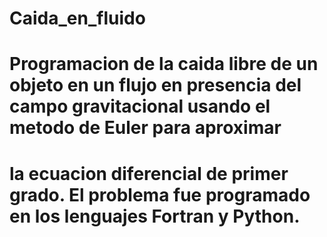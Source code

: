 # Caida_en_fluido

# Programacion de la caida libre de un objeto en un flujo en presencia del campo gravitacional usando el metodo de Euler para aproximar 
# la ecuacion diferencial de primer grado. El problema fue programado en los lenguajes Fortran y Python. 
